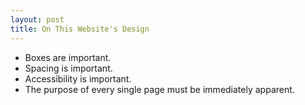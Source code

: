 ```yaml
---
layout: post
title: On This Website's Design
---
```


* Boxes are important.
* Spacing is important.
* Accessibility is important.
* The purpose of every single page must be immediately apparent.

